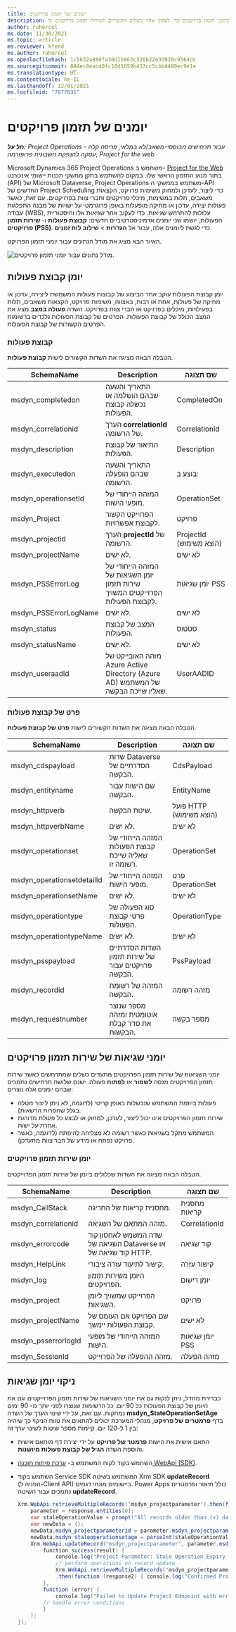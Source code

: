 ```yaml
---
title: יומנים של תזמון פרויקטים
description: נושא זה מספק מידע ודוגמאות שיעזרו לך להשתמש ביומני תזמון פרויקטים כדי לעקוב אחר כשלים הקשורים לשירות תזמון פרויקטים ול-API של תזמון פרויקטים.
author: ruhercul
ms.date: 11/30/2021
ms.topic: article
ms.reviewer: kfend
ms.author: ruhercul
ms.openlocfilehash: 1c5632a880fa30d1b863c326b22e3d930c9564dc
ms.sourcegitcommit: 844ec8eacd0fc10d1659b437cc5cbb4480ec9e1e
ms.translationtype: HT
ms.contentlocale: he-IL
ms.lasthandoff: 12/01/2021
ms.locfileid: "7877631"
---
```

# <a name="project-scheduling-logs"></a>יומנים של תזמון פרויקטים

_**חל על:** Project Operations עבור תרחישים מבוססי-משאב/לא במלאי, פריסה קלה - עסקה להנפקת חשבונית פרופורמה_, _Project for the web_

Microsoft Dynamics 365 Project Operations משתמש ב- [Project for the Web](https://support.microsoft.com/office/what-is-project-for-the-web-c19b2421-3c9d-4037-97c6-f66b6e1d2eb5) בתור מנוע התזמון הראשי שלו. במקום להשתמש בתקן ממשקי תכנות יישומי אינטרנט (API) של Microsoft Dataverse, ‏Project Operations משתמש בממשקי ה-API החדשים של Project Scheduling כדי ליצור, לעדכן ולמחוק משימות פרויקט, הקצאות משאבים, תלות במשימות, מיכלי פרויקטים וחברי צוות בפרויקטים. עם זאת, כאשר פעולות יצירה, עדכון או מחיקה מופעלות באופן פרוגרמטי על ישויות של מבנה התפלגות עבודה (WBS), עלולות להתרחש שגיאות. כדי לעקוב אחר שגיאות אלו והיסטוריית הפעולות, יושמו שני יומנים אדמיניסטרטיביים חדשים: **קבוצת פעולות‬** ו- **שירות תזמון פרויקטים (PSS)**. כדי לגשת ליומנים אלה, עבור אל **הגדרות** \> **שילוב לוח זמנים**.

האיור הבא מציג את מודל הנתונים עבור יומני תזמון הפרויקט.

![מודל נתונים עבור יומני תזמון פרויקטים.](media/LOGDATAMODEL.jpg)

## <a name="operation-set-log"></a>יומן קבוצת פעולות

יומן קבוצת הפעולות עוקב אחר הביצוע של קבוצות פעולות המשמשת ליצירה, עדכון או מחיקה של פעולות, אחת או רבות, באצווה, משימות פרויקט, הקצאות משאבים, תלות בפעילויות, מיכלים בפרויקט או חברי צוות בפרויקט. השדה **פעולה במצב** מציג את המצב הכולל של קבוצת הפעולות. הפרטים של קבוצת הפעולות נלכדים ברשומות הפרטים הקשורות של קבוצת הפעולות.

### <a name="operation-set"></a>קבוצת פעולות

הטבלה הבאה מציגה את השדות הקשורים לישות **קבוצת פעולות**.

| SchemaName            | Description                                                                                                  | שם תצוגה            |
|-----------------------|--------------------------------------------------------------------------------------------------------------|------------------------|
| msdyn_completedon     | התאריך והשעה שבהם הושלמה או נכשלה קבוצת הפעולות.                                                | CompletedOn            |
| msdyn_correlationid   | הערך **correlationId** של הרשומה.                                                                  | CorrelationId          |
| msdyn_description     | התיאור של קבוצת הפעולות.                                                                        | Description            |
| msdyn_executedon      | התאריך והשעה שבהם הופעלה הרשומה.                                                                       | בוצע ב:            |
| msdyn_operationsetId  | המזהה הייחודי של מופעי הישות.                                                                   | OperationSet           |
| msdyn_Project         | הפרוייקט הקשור לקבוצת אפשרויות.                                                            | פרויקט                |
| msdyn_projectid       | הערך **projectId** של הרשומה.                                                                      | ProjectId (הוצא משימוש) |
| msdyn_projectName     | לא ישים.                                                                                              | לא ישים         |
| msdyn_PSSErrorLog     | המזהה הייחודי של יומן השגיאות של שירות תזמון הפרוייקטים המשויך לקבוצת הפעולות. | יומן שגיאות PSS          |
| msdyn_PSSErrorLogName | לא ישים.                                                                                              | לא ישים         |
| msdyn_status          | המצב של קבוצת הפעולות.                                                                             | סטטוס                 |
| msdyn_statusName      | לא ישים.                                                                                              | לא ישים         |
| msdyn_useraadid       | מזהה האובייקט של Azure Active Directory (Azure AD) של המשתמש שאליו שייכת הבקשה.                     | UserAADID              |

### <a name="operation-set-detail"></a>פרט של קבוצת פעולות

הטבלה הבאה מציגה את השדות הקשורים לישות **פרט של קבוצת פעולות**.

| SchemaName                 | Description                                                                                 | שם תצוגה           |
|----------------------------|---------------------------------------------------------------------------------------------|-----------------------|
| msdyn_cdspayload           | שדות Dataverse הסדרתיים של הבקשה.                                            | CdsPayload            |
| msdyn_entityname           | שם הישות עבור הבקשה.                                                     | EntityName            |
| msdyn_httpverb             | שיטת הבקשה.                                                                         | פועל HTTP (הוצא משימוש) |
| msdyn_httpverbName         | לא ישים.                                                                             | לא ישים        |
| msdyn_operationset         | המזהה הייחודי של קבוצת הפעולות שאליה שייכת רשומה זו.                      | OperationSet          |
| msdyn_operationsetdetailId | המזהה הייחודי של מופעי הישות.                                                  | פרט OperationSet   |
| msdyn_operationsetName     | לא ישים.                                                                             | לא ישים        |
| msdyn_operationtype        | סוג הפעולה של פרטי קבוצת הפעולות.                                             | OperationType         |
| msdyn_operationtypeName    | לא ישים.                                                                             | לא ישים        |
| msdyn_psspayload           | השדות הסדרתיים של שירות תזמון פרויקטים עבור הבקשה.                           | PssPayload            |
| msdyn_recordid             | המזהה של רשומת הבקשה.                                                       | מזהה רשומה             |
| msdyn_requestnumber        | מספר שנוצר אוטומטית ומזהה את סדר קבלת הבקשות. | מספר בקשה        |

## <a name="project-scheduling-service-error-logs"></a>יומני שגיאות של שירות תזמון פרויקטים

יומני השגיאות של שירות תזמון הפרויקטים מתעדים כשלים שמתרחשים כאשר שירות תזמון הפרויקטים מנסה **לשמור** או **לפתוח** פעולה. ישנם שלושה תרחישים נתמכים שבהם יומנים אלה נוצרים:

- פעולות ביוזמת המשתמש שנכשלות באופן קריטי (לדוגמה, לא ניתן ליצור מטלה בגלל שחסרות הרשאות).
- שירות תזמון הפרויקטים אינו יכול ליצור, לעדכן, למחוק או לבצע כל פעולת מדורגת אחרת על ישות.
- המשתמש מתקל בשגיאות כאשר רשומה לא מצליחה להיפתח (לדוגמה, כאשר פרויקט נפתח או מידע של חבר צוות מתעדכן).

### <a name="project-scheduling-service-log"></a>יומן שירות תזמון פרויקטים

הטבלה הבאה מציגה את השדות שכלולים ביומן של שירות תזמון הפרוייקטים.

| SchemaName          | Description                                                                    | שם תצוגה    |
|---------------------|--------------------------------------------------------------------------------|----------------|
| msdyn_CallStack     | מחסנית קריאות של החריגה.                                               | מחסנית קריאות     |
| msdyn_correlationid | מזהה המתאם של השגיאה.                                               | CorrelationId  |
| msdyn_errorcode     | שדה המשמש לאחסון קוד השגיאה של Dataverse או קוד שגיאה של HTTP. | קוד שגיאה     |
| msdyn_HelpLink      | קישור לתיעוד עזרה ציבורי.                                       | קישור עזרה      |
| msdyn_log           | היומן משירות תזמון הפרויקטים.                                   | יומן רישום            |
| msdyn_project       | הפרוייקט שמשויך ליומן השגיאות.                             | פרויקט        |
| msdyn_projectName   | שם הפרויקט אם העומס של קבוצת הפעולות יימשך. | לא ישים |
| msdyn_psserrorlogId | המזהה הייחודי של מופעי הישות.                                     | יומן שגיאות PSS  |
| msdyn_SessionId     | מזהה ההפעלה של הפרוייקט.                                                        | מזהה הפעלה     |

## <a name="error-log-cleanup"></a>ניקוי יומן שגיאות

כברירת מחדל, ניתן לנקות גם את יומני השגיאות של שירות תזמון הפרוייקטים וגם את היומן של קבוצת הפעולות כל 90 יום. כל הרשומות שנוצרו לפני יותר מ- 90 ימים נמחקות. עם זאת, על ידי שינוי הערך של השדה **msdyn_StateOperationSetAge** בדף **פרמטרים של פרויקט**, מנהלי המערכת יכולים להתאים את טווח הניקוי כך שיהיה בין 1 ל-120 יום. קיימות מספר שיטות לשינוי ערך זה:

- התאם אישית את הישות **פרמטר של פרויקט** על ידי יצירת דף מותאם אישית והוספת השדה **הגיל של קבוצת פעולות מיושנות**.
- השתמש בקוד לקוח המשתמש ב- [ערכת פיתוח תוכנה WebApi ‏(SDK)](/powerapps/developer/model-driven-apps/clientapi/reference/xrm-webapi/updaterecord).
- השתמש בקוד Service SDK המשתמש בשיטה Xrm SDK **updateRecord** (הפניה ל-Client API) ביישומים מונחי דגמים. Power Apps כולל תיאור ופרמטרים נתמכים עבור השיטה **updateRecord**.

    ```C#
    Xrm.WebApi.retrieveMultipleRecords('msdyn_projectparameter').then(function (response) {
        parameter = response.entities[0];
        var staleOperationValue = prompt("All records older than (x) days will be deleted, please enter X between 1 to 90 days", 1)
        var newData = {};
        newData.msdyn_projectparameterid = parameter.msdyn_projectparameterid;
        newData.msdyn_staleoperationsetage = parseInt(staleOperationValue);
        Xrm.WebApi.updateRecord("msdyn_projectparameter", parameter.msdyn_projectparameterid, newData).then(
            function success(result) {
                console.log("Project Parameter: Stale Operation Expiry is set to: " + newData.msdyn_staleoperationsetage);
                // perform operations on record update
                Xrm.WebApi.retrieveMultipleRecords('msdyn_projectparameter')
                .then(function (response2) { console.log("Confirmed Project Parameter: Stale Operation Expiry is set to: " + response2.entities[0].msdyn_staleoperationsetage) });
            },
            function (error) {
                console.log("Failed to Update Project Ednpoint with error: " + error.message);
            // handle error conditions
            }
        );
    });
    ```

